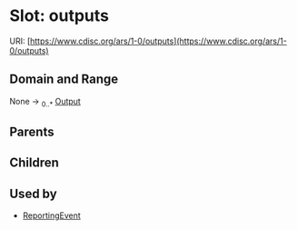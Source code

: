 
# Slot: outputs




URI: [https://www.cdisc.org/ars/1-0/outputs](https://www.cdisc.org/ars/1-0/outputs)


## Domain and Range

None &#8594;  <sub>0..\*</sub> [Output](Output.md)

## Parents


## Children


## Used by

 * [ReportingEvent](ReportingEvent.md)
